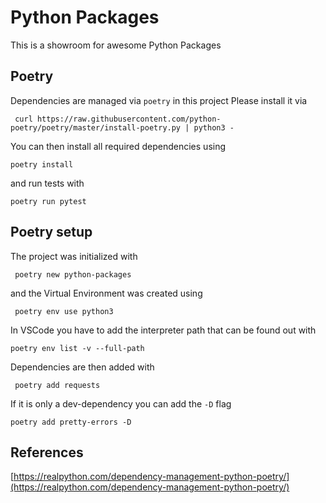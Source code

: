 # Python Packages
This is a showroom for awesome Python Packages

## Poetry
Dependencies are managed via `poetry` in this project
Please install it via

     curl https://raw.githubusercontent.com/python-poetry/poetry/master/install-poetry.py | python3 -

You can then install all required dependencies using

    poetry install

and run tests with

    poetry run pytest


## Poetry setup

The project was initialized with

     poetry new python-packages

and the Virtual Environment was created using

     poetry env use python3

In VSCode you have to add the interpreter path that can be found out with

    poetry env list -v --full-path

Dependencies are then added with

     poetry add requests

If it is only a dev-dependency you can add the `-D` flag

    poetry add pretty-errors -D


## References
[https://realpython.com/dependency-management-python-poetry/](https://realpython.com/dependency-management-python-poetry/)